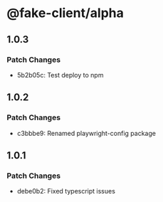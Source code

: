 # @fake-client/alpha

## 1.0.3

### Patch Changes

- 5b2b05c: Test deploy to npm

## 1.0.2

### Patch Changes

- c3bbbe9: Renamed playwright-config package

## 1.0.1

### Patch Changes

- debe0b2: Fixed typescript issues
